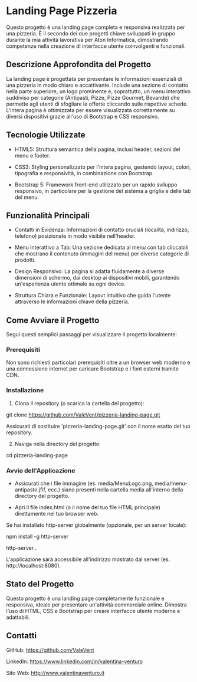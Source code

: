 # Landing Page Pizzeria

Questo progetto è una landing page completa e responsiva realizzata per una pizzeria. È il secondo dei due progetti chiave sviluppati in gruppo durante la mia attività lavorativa per Aton Informatica, dimostrando competenze nella creazione di interfacce utente coinvolgenti e funzionali.


## Descrizione Approfondita del Progetto

La landing page è progettata per presentare le informazioni essenziali di una pizzeria in modo chiaro e accattivante. Include una sezione di contatto nella parte superiore, un logo prominente e, soprattutto, un menu interattivo suddiviso per categorie (Antipasti, Pizze, Pizze Gourmet, Bevande) che permette agli utenti di sfogliare le offerte cliccando sulle rispettive schede. L'intera pagina è ottimizzata per essere visualizzata correttamente su diversi dispositivi grazie all'uso di Bootstrap e CSS responsivo.


## Tecnologie Utilizzate

- HTML5: Struttura semantica della pagina, inclusi header, sezioni del menu e footer.

- CSS3: Styling personalizzato per l'intera pagina, gestendo layout, colori, tipografia e responsività, in combinazione con Bootstrap.

- Bootstrap 5: Framework front-end utilizzato per un rapido sviluppo responsivo, in particolare per la gestione del sistema a griglia e delle tab del menu.


## Funzionalità Principali

- Contatti in Evidenza: Informazioni di contatto cruciali (località, indirizzo, telefono) posizionate in modo visibile nell'header.

- Menu Interattivo a Tab: Una sezione dedicata al menu con tab cliccabili che mostrano il contenuto (immagini del menu) per diverse categorie di prodotti.

- Design Responsivo: La pagina si adatta fluidamente a diverse dimensioni di schermo, dai desktop ai dispositivi mobili, garantendo un'esperienza utente ottimale su ogni device.

- Struttura Chiara e Funzionale: Layout intuitivo che guida l'utente attraverso le informazioni chiave della pizzeria.


## Come Avviare il Progetto

Segui questi semplici passaggi per visualizzare il progetto localmente:


### Prerequisiti

Non sono richiesti particolari prerequisiti oltre a un browser web moderno e una connessione internet per caricare Bootstrap e i font esterni tramite CDN.


### Installazione

1. Clona il repository (o scarica la cartella del progetto):

git clone https://github.com/ValeVent/pizzeria-landing-page.git

Assicurati di sostituire 'pizzeria-landing-page.git' con il nome esatto del tuo repository.

2. Naviga nella directory del progetto:

cd pizzeria-landing-page


### Avvio dell'Applicazione

- Assicurati che i file immagine (es. media/MenuLogo.png, media/menu-antipasto.jfif, ecc.) siano presenti nella cartella media all'interno della directory del progetto.

- Apri il file index.html (o il nome del tuo file HTML principale) direttamente nel tuo browser web.

Se hai installato http-server globalmente (opzionale, per un server locale):

npm install -g http-server

http-server .

L'applicazione sarà accessibile all'indirizzo mostrato dal server (es. http://localhost:8080).

## Stato del Progetto

Questo progetto è una landing page completamente funzionale e responsiva, ideale per presentare un'attività commerciale online. Dimostra l'uso di HTML, CSS e Bootstrap per creare interfacce utente moderne e adattabili.


## Contatti

GitHub: https://github.com/ValeVent

LinkedIn: https://www.linkedin.com/in/valentina-venturo

Sito Web: http://www.valentinaventuro.it

